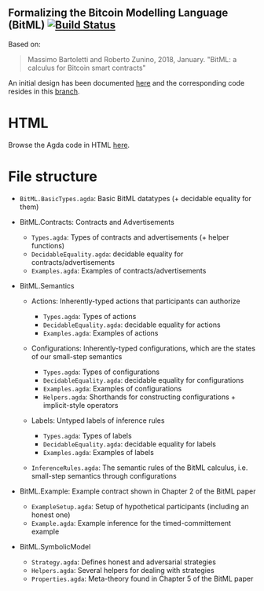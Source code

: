 ## Formalizing the Bitcoin Modelling Language (BitML) [![Build Status](https://travis-ci.com/omelkonian/formal-bitml.svg?branch=master)](https://travis-ci.com/omelkonian/formal-bitml)

Based on:
> Massimo Bartoletti and Roberto Zunino, 2018, January.
> "BitML: a calculus for Bitcoin smart contracts"

An initial design has been documented [here](http://omelkonian.github.io/data/publications/formal-bitml.pdf)
and the corresponding code resides in this [branch](https://github.com/omelkonian/formal-bitml/tree/SRC-paper).

# HTML
Browse the Agda code in HTML [here](http://omelkonian.github.io/formal-bitml).

# File structure

- `BitML.BasicTypes.agda`: Basic BitML datatypes (+ decidable equality for them)

- BitML.Contracts: Contracts and Advertisements
  * `Types.agda`: Types of contracts and advertisements (+ helper functions)
  * `DecidableEquality.agda`: decidable equality for contracts/advertisements
  * `Examples.agda`: Examples of contracts/advertisements

- BitML.Semantics
  + Actions: Inherently-typed actions that participants can authorize
    * `Types.agda`: Types of actions
    * `DecidableEquality.agda`: decidable equality for actions
    * `Examples.agda`: Examples of actions

  + Configurations: Inherently-typed configurations, which are the states of our small-step semantics
    * `Types.agda`: Types of configurations
    * `DecidableEquality.agda`: decidable equality for configurations
    * `Examples.agda`: Examples of configurations
    * `Helpers.agda`: Shorthands for constructing configurations + implicit-style operators

  + Labels: Untyped labels of inference rules
    * `Types.agda`: Types of labels
    * `DecidableEquality.agda`: decidable equality for labels
    * `Examples.agda`: Examples of labels

  + `InferenceRules.agda`: The semantic rules of the BitML calculus, i.e. small-step semantics through configurations

- BitML.Example: Example contract shown in Chapter 2 of the BitML paper
  * `ExampleSetup.agda`: Setup of hypothetical participants (including an honest one)
  * `Example.agda`: Example inference for the timed-committement example

- BitML.SymbolicModel
  * `Strategy.agda`: Defines honest and adversarial strategies
  * `Helpers.agda`: Several helpers for dealing with strategies
  * `Properties.agda`: Meta-theory found in Chapter 5 of the BitML paper

